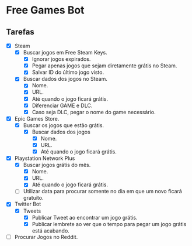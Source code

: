 # Free Games Bot

## Tarefas
* [x] Steam
    * [x] Buscar jogos em Free Steam Keys.
        * [x] Ignorar jogos expirados.
        * [x] Pegar apenas jogos que sejam diretamente grátis no Steam.
        * [x] Salvar ID do último jogo visto.

    * [x] Buscar dados dos jogos no Steam.
        * [x] Nome.
        * [x] URL.
        * [x] Até quando o jogo ficará grátis.
        * [x] Diferenciar GAME e DLC.
        * [x] Caso seja DLC, pegar o nome do game necessário.

* [x] Epic Games Store.
    * [x] Buscar os jogos que estão grátis.
        * [x] Buscar dados dos jogos
            * [x] Nome.
            * [x] URL.
            * [x] Até quando o jogo ficará grátis.

* [x] Playstation Network Plus
    * [x] Buscar jogos grátis do mês.
        * [x] Nome.
        * [x] URL.
        * [x] Até quando o jogo ficará grátis.
    * [ ] Utilizar data para procurar somente no dia em que um novo ficará gratuito.

* [x] Twitter Bot
    * [x] Tweets
        * [x] Publicar Tweet ao encontrar um jogo grátis.
        * [x] Publicar lembrete ao ver que o tempo para pegar um jogo grátis está acabando.

* [ ] Procurar Jogos no Reddit.